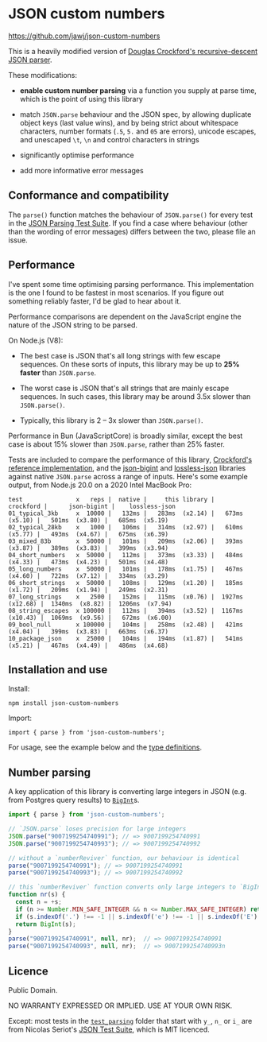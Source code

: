 # JSON custom numbers

https://github.com/jawj/json-custom-numbers

This is a heavily modified version of [Douglas Crockford's recursive-descent JSON parser](https://github.com/douglascrockford/JSON-js/blob/03157639c7a7cddd2e9f032537f346f1a87c0f6d/json_parse.js). 

These modifications:

* **enable custom number parsing** via a function you supply at parse time, which is the point of using this library

* match `JSON.parse` behaviour and the JSON spec, by allowing duplicate object keys (last value wins), and by being strict about whitespace characters, number formats (`.5`, `5.` and `05` are errors), unicode escapes, and unescaped `\t`, `\n` and control characters in strings

* significantly optimise performance

* add more informative error messages


## Conformance and compatibility

The `parse()` function matches the behaviour of `JSON.parse()` for every test in the [JSON Parsing Test Suite](https://github.com/nst/JSONTestSuite). If you find a case where behaviour (other than the wording of error messages) differs between the two, please file an issue.


## Performance

I've spent some time optimising parsing performance. This implementation is the one I found to be fastest in most scenarios. If you figure out something reliably faster, I'd be glad to hear about it.

Performance comparisons are dependent on the JavaScript engine the nature of the JSON string to be parsed. 

On Node.js (V8):

* The best case is JSON that's all long strings with few escape sequences. On these sorts of inputs, this library may be up to **25% faster** than `JSON.parse`.

* The worst case is JSON that's all strings that are mainly escape sequences. In such cases, this library may be around 3.5x slower than `JSON.parse()`.

* Typically, this library is 2 – 3x slower than `JSON.parse()`.

Performance in Bun (JavaScriptCore) is broadly similar, except the best case is about 15% slower than `JSON.parse`, rather than 25% faster.

Tests are included to compare the performance of this library, [Crockford's reference implementation]((https://github.com/douglascrockford/JSON-js/blob/03157639c7a7cddd2e9f032537f346f1a87c0f6d/json_parse.js)), and the [json-bigint](https://www.npmjs.com/package/json-bigint) and [lossless-json](https://www.npmjs.com/package/lossless-json) libraries against native `JSON.parse` across a range of inputs. Here's some example output, from Node.js 20.0 on a 2020 Intel MacBook Pro:

```
test               x   reps |  native |     this library |        crockford |      json-bigint |    lossless-json
01_typical_3kb     x  10000 |   132ms |   283ms  (x2.14) |   673ms  (x5.10) |   501ms  (x3.80) |   685ms  (x5.19)
02_typical_28kb    x   1000 |   106ms |   314ms  (x2.97) |   610ms  (x5.77) |   493ms  (x4.67) |   675ms  (x6.39)
03_mixed_83b       x  50000 |   101ms |   209ms  (x2.06) |   393ms  (x3.87) |   389ms  (x3.83) |   399ms  (x3.94)
04_short_numbers   x  50000 |   112ms |   373ms  (x3.33) |   484ms  (x4.33) |   473ms  (x4.23) |   501ms  (x4.48)
05_long_numbers    x  50000 |   101ms |   178ms  (x1.75) |   467ms  (x4.60) |   722ms  (x7.12) |   334ms  (x3.29)
06_short_strings   x  50000 |   108ms |   129ms  (x1.20) |   185ms  (x1.72) |   209ms  (x1.94) |   249ms  (x2.31)
07_long_strings    x   2500 |   152ms |   115ms  (x0.76) |  1927ms (x12.68) |  1340ms  (x8.82) |  1206ms  (x7.94)
08_string_escapes  x 100000 |   112ms |   394ms  (x3.52) |  1167ms (x10.43) |  1069ms  (x9.56) |   672ms  (x6.00)
09_bool_null       x 100000 |   104ms |   258ms  (x2.48) |   421ms  (x4.04) |   399ms  (x3.83) |   663ms  (x6.37)
10_package_json    x  25000 |   104ms |   194ms  (x1.87) |   541ms  (x5.21) |   467ms  (x4.49) |   486ms  (x4.68)
```


## Installation and use

Install:

`npm install json-custom-numbers`

Import:

`import { parse } from 'json-custom-numbers';`

For usage, see the example below and the [type definitions](dist/index.d.ts).


## Number parsing

A key application of this library is converting large integers in JSON (e.g. from Postgres query results) to [`BigInt`](https://developer.mozilla.org/en-US/docs/Web/JavaScript/Reference/Global_Objects/BigInt)s.

```javascript
import { parse } from 'json-custom-numbers';

// `JSON.parse` loses precision for large integers
JSON.parse("9007199254740991"); // => 9007199254740991
JSON.parse("9007199254740993"); // => 9007199254740992

// without a `numberReviver` function, our behaviour is identical
parse("9007199254740991"); // => 9007199254740991
parse("9007199254740993"); // => 9007199254740992

// this `numberReviver` function converts only large integers to `BigInt`
function nr(s) {
  const n = +s;
  if (n >= Number.MIN_SAFE_INTEGER && n <= Number.MAX_SAFE_INTEGER) return n;
  if (s.indexOf('.') !== -1 || s.indexOf('e') !== -1 || s.indexOf('E') !== -1) return n;
  return BigInt(s);
}
parse("9007199254740991", null, nr);  // => 9007199254740991
parse("9007199254740993", null, nr);  // => 9007199254740993n
```


## Licence

Public Domain.

NO WARRANTY EXPRESSED OR IMPLIED. USE AT YOUR OWN RISK.

Except: most tests in the [`test_parsing`](test/test_parsing/) folder that start with `y_`, `n_` or `i_` are from Nicolas Seriot's [JSON Test Suite](https://github.com/nst/JSONTestSuite), which is MIT licenced.
